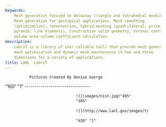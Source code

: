 ```yaml
---
Keywords: 
    Mesh generation focused on Delaunay triangle and tetrahedral meshing.
    Mesh generation for geological applications. Mesh smoothing
    (optimization), reconnection, hybrid meshing (quadrilateral, prism,
    pyramid, line elements). Constructive solid geometry, Voronoi control
    volume area volume coefficient calculation.
description: 
    LaGriT is a library of user callable tools that provide mesh generation,
    mesh optimization and dynamic mesh maintenance in two and three
    dimensions for a variety of applications.
title: LANL  LaGriT 
---
```





               Pictures Created By Denise George 
 "160" "1"            --------------------------------- 

                                    ![](images/nist.jpg)"495"  
                                    "385"                     

                                    ![](http://www.lanl.gov/images/tr 
                                                 
                                    "420" "1"           



